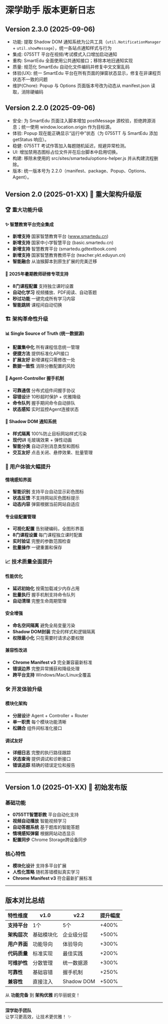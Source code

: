 # 深学助手 版本更新日志

## Version 2.3.0 (2025-09-06)

- 功能: 提取 Shadow DOM 通知系统为公共工具（`util.NotificationManager` + `util.showMessage`），统一各站点通知样式与行为
- 集成: 0755TT 平台在视频/考试模式入口增加启动通知
- 重构: SmartEdu 全面使用公共通知接口；移除本地旧通知实现
- 质量: 规范化 SmartEdu 自动化文件编码并修复中文文案乱码
- 体验(UX): 统一 SmartEdu 平台在所有页面的弹窗状态显示，修复在非课程页状态不一致的问题
- 维护(Chore): Popup 与 Options 页面版本号改为动态从 manifest.json 读取，消除硬编码

## Version 2.2.0 (2025-09-06)

- 安全: 为 SmartEdu 页面注入脚本增加 postMessage 源校验，拒绝跨源消息；统一使用 window.location.origin 作为目标源。
- 体验: Popup 现在能正确显示“运行中”状态（为 0755TT 与 SmartEdu 添加 getStatus 响应）。
- 稳健: 0755TT 考试作答加入每题随机延迟，规避异常检测。
- UI: 增加禁用态图标占位文件并在后台脚本中启用切换。
- 构建: 移除未使用的 src/sites/smartedu/options-helper.js 并从构建流程删除。
- 版本: 统一版本号为 2.2.0（manifest、package、Popup、Options、Agent）。

## Version 2.0 (2025-01-XX) 🚀 重大架构升级版

### 🏆 重大功能升级

#### ✨ 智慧教育平台完全集成
- **新增支持** 国家智慧教育平台 (www.smartedu.cn)
- **新增支持** 国家中小学智慧平台 (basic.smartedu.cn) 
- **新增支持** 智慧教育平台 (smartedu.gdtextbook.com)
- **新增支持** 国家智慧教育教师平台 (teacher.ykt.eduyun.cn)
- **智能融合** 从油猴脚本到原生扩展的完美迁移

#### 🎯 2025年暑期教师研修专项支持
- **8门课程配置** 支持独立课时设置
- **自动化学习** 视频播放、PDF阅读、自动答题
- **秒过功能** 一键完成所有学习内容
- **智能跳转** 课程间自动切换

### 🏗️ 架构革命性升级

#### 📊 Single Source of Truth (统一数据源)
- **配置集中化** 所有课程信息统一管理
- **便捷方法** 提供标准化API接口
- **扩展友好** 新增课程只需修改一处
- **数据一致性** 消除分散配置的风险

#### 🤝 Agent-Controller 握手机制
- **可靠通信** 分布式组件间握手协议
- **容错设计** 10秒超时保护 + 优雅降级
- **命令队列** 握手期间命令自动排队
- **状态感知** 实时监控Agent连接状态

#### 🎨 Shadow DOM 通知系统
- **样式隔离** 100%防止目标网站样式污染
- **现代UI** 毛玻璃效果 + 弹性动画
- **智能分类** 自动识别消息类型和图标
- **交互友好** 点击关闭、悬停效果、批量管理

### 🎯 用户体验大幅提升

#### 情境感知界面
- **智能识别** 支持平台自动显示彩色图标
- **状态反馈** 不支持网站灰色图标提示
- **动态内容** 弹窗根据当前网站自适应

#### 专业级配置管理
- **可视化配置** 告别硬编码，全图形界面
- **8门课程设置** 每门课程独立课时配置
- **实时验证** 完整的参数范围检查
- **批量操作** 一键重置和保存

### 📈 技术质量全面提升

#### 性能优化
- **延迟初始化** 按需加载减少内存占用
- **批量执行** 握手机制支持命令队列
- **自动清理** 完整生命周期管理

#### 安全增强  
- **命名空间隔离** 避免全局变量污染
- **Shadow DOM封装** 完全的样式和逻辑隔离
- **权限最小化** 只在需要时请求必要权限

#### 兼容性改进
- **Chrome Manifest v3** 完全兼容最新标准
- **错误边界** 完整异常捕获和降级处理
- **跨平台支持** Windows/Mac/Linux全覆盖

### 🛠️ 开发体验升级

#### 模块化架构
- **分层设计** Agent + Controller + Router
- **单一职责** 每个模块功能清晰
- **松耦合** 组件间标准化接口

#### 调试友好
- **详细日志** 完整的执行路径跟踪
- **状态查询** 提供调试和诊断接口
- **错误追踪** 精确的错误定位和报告

---

## Version 1.0 (2025-01-XX) 🎉 初始发布版

### 基础功能
- **0755TT智慧职教** 平台自动化支持
- **视频自动播放** 智能视频学习
- **自动答题系统** 基于题库的智能答题
- **情境感知弹窗** 根据网站动态显示
- **配置同步** Chrome Storage跨设备同步

### 核心特性
- **模块化设计** 支持多平台扩展
- **人性化策略** 随机答错模拟真实学习
- **Chrome Manifest v3** 符合最新扩展标准

---

## 版本对比总结

| 特性维度 | v1.0 | v2.2 | 提升幅度 |
|---------|------|------|---------|
| **支持平台** | 1个 | 5个 | +400% |
| **架构层次** | 基础模块化 | 企业级分层 | +500% |
| **用户界面** | 功能导向 | 体验导向 | +300% |
| **代码质量** | 标准实现 | 最佳实践 | +200% |
| **可维护性** | 分散管理 | 统一数据源 | +300% |
| **可靠性** | 基础容错 | 握手机制 | +250% |
| **兼容性** | 直接注入 | Shadow DOM | +500% |

从 **功能完备** 到 **架构优雅** 的华丽蜕变！

---

**深学助手团队**  
让学习更高效，让技术更优雅！ ✨
